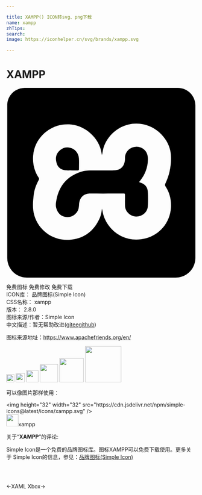 ```yaml
---

title: XAMPP() ICON转svg、png下载
name: xampp
zhTips: 
search: 
image: https://iconhelper.cn/svg/brands/xampp.svg

---
```


# XAMPP  <small style="font-size: 60%;font-weight: 100"></small>

<div id="svg" class="svg-wrap">
<svg role="img" viewBox="0 0 24 24" xmlns="http://www.w3.org/2000/svg"><title>XAMPP icon</title><path d="M16.792,11.923c0.113,0.043,0.226,0.079,0.334,0.128c0.45,0.203,0.715,0.553,0.748,1.044 c0.041,0.634,0.044,1.271,0.002,1.905c-0.049,0.732-0.725,1.292-1.483,1.271c-0.735-0.021-1.369-0.62-1.397-1.341 c-0.017-0.441-0.003-0.884-0.006-1.326c-0.001-0.239-0.003-0.242-0.245-0.243c-1.363-0.001-2.726,0.008-4.089-0.003 c-0.888-0.007-1.421,0.482-1.471,1.46c-0.019,0.38-0.1,0.727-0.357,1.018c-0.397,0.451-0.898,0.601-1.472,0.466 c-0.554-0.131-0.867-0.522-1.035-1.048c-0.117-0.367-0.056-0.737,0.012-1.094c0.341-1.797,1.366-3.006,3.125-3.555 c0.357-0.112,0.731-0.166,1.105-0.166c0.94,0.001,1.881,0.001,2.821-0.001c0.128,0,0.257-0.012,0.385-0.021 c0.702-0.051,1.166-0.511,1.22-1.352c0.004-0.064,0-0.129,0.001-0.193c0.011-0.788,0.605-1.396,1.393-1.425 c0.787-0.029,1.438,0.527,1.493,1.318c0.076,1.083-0.265,2.046-0.913,2.907C16.903,11.751,16.819,11.816,16.792,11.923z M8.249,10.436c-0.258-0.008-0.571,0.018-0.882-0.035c-0.536-0.09-0.876-0.39-1.02-0.916C6.19,8.912,6.25,8.388,6.698,7.96 C7.154,7.526,7.694,7.4,8.285,7.645c0.52,0.216,0.859,0.731,0.89,1.293C9.2,9.382,9.178,9.828,9.182,10.272 c0.001,0.116-0.043,0.167-0.161,0.165C8.781,10.434,8.542,10.436,8.249,10.436z M21.682,0H2.318C1.102,0,0.116,0.986,0.116,2.202 v19.317c0,1.37,1.111,2.481,2.481,2.481h18.807c1.37,0,2.481-1.111,2.481-2.481V2.202C23.884,0.986,22.898,0,21.682,0z M20.125,12.473c0.519,0.804,0.733,1.69,0.677,2.657c-0.108,1.886-1.413,3.474-3.25,3.916c-2.585,0.623-4.566-0.923-5.233-2.794 c-0.109-0.304-0.16-0.622-0.224-0.985c-0.068,0.414-0.115,0.789-0.264,1.134c-0.697,1.617-1.884,2.603-3.665,2.799 c-2.104,0.232-4.048-1.067-4.632-3.084c-0.25-0.863-0.175-1.747-0.068-2.625c0.08-0.653,0.321-1.268,0.632-1.848 c0.057-0.106,0.057-0.184-0.01-0.285c-0.561-0.845-0.779-1.777-0.7-2.784C3.43,8.035,3.56,7.52,3.805,7.038 C4.52,5.626,6.09,4.427,8.193,4.626c1.849,0.175,3.562,1.77,3.83,3.564c0.013,0.09,0.039,0.178,0.068,0.311 c0.044-0.241,0.076-0.439,0.118-0.636c0.344-1.63,1.94-3.335,4.201-3.357c2.292-0.021,3.99,1.776,4.31,3.446 c0.17,0.888,0.089,1.776-0.103,2.663c-0.112,0.517-0.31,1.008-0.524,1.492C20.034,12.245,20.043,12.345,20.125,12.473z"/></svg>
</div>
<detail full-name='xampp'></detail>

<div class="detail-page">
<p>
<span><span class="badge-success badge">免费图标</span> <span class="badge-success badge">免费修改</span>  <span class="badge-success badge">免费下载</span> </span>
<br/>
<span>
ICON库：
<span class="badge-secondary badge">品牌图标(Simple Icon)</span> 
</span>
<br/>
<span>
CSS名称：
<span class="badge-secondary badge">xampp</span> 
</span>

<br/>
<span>
版本：
<span class="badge-secondary badge">2.8.0</span> 
</span>
<br/>
<span>图标来源/作者：<span class="badge-light badge">Simple Icon</span></span> 
<br/>
<span class="zh-detail">中文描述：暂无<span class="help-link"><span>帮助改进</span>(<a href="https://gitee.com/liuwave/icon-helper/edit/master/json/brands/xampp.json" target="_blank" rel="noopener noreferrer">gitee</a><a href="https://github.com/liuwave/icon-helper/edit/master/json/brands/xampp.json" target="_blank" rel="noopener noreferrer">github</a></span>)</span><br/>
</p>
</div><div class="description description alert alert-light"><p>图标来源地址：<a href="https://www.apachefriends.org/en/" target="_blank" rel="noopener noreferrer">https://www.apachefriends.org/en/</a></p></div>
<div class="alert alert-dark">
<img height="21" width="21" src="https://cdn.jsdelivr.net/npm/simple-icons@latest/icons/xampp.svg" />
<img height="24" width="24" src="https://cdn.jsdelivr.net/npm/simple-icons@latest/icons/xampp.svg" />
<img height="32" width="32" src="https://cdn.jsdelivr.net/npm/simple-icons@latest/icons/xampp.svg" />
<img height="48" width="48" src="https://cdn.jsdelivr.net/npm/simple-icons@latest/icons/xampp.svg" />
<img height="64" width="64" src="https://cdn.jsdelivr.net/npm/simple-icons@latest/icons/xampp.svg" />
<img height="96" width="96" src="https://cdn.jsdelivr.net/npm/simple-icons@latest/icons/xampp.svg" />

</div>
<div>
  <p>可以像图片那样使用：    
  </p>
  <div class="alert alert-primary" style="font-size: 14px">
    &lt;img height="32" width="32" src="https://cdn.jsdelivr.net/npm/simple-icons@latest/icons/xampp.svg" /&gt;
    <copy-btn content='<img height="32" width="32" src="https://cdn.jsdelivr.net/npm/simple-icons@latest/icons/xampp.svg" />'></copy-btn>
  </div>
  <div class="alert alert-secondary">
    <img height="32" width="32" src="https://cdn.jsdelivr.net/npm/simple-icons@latest/icons/xampp.svg" />xampp
    <copy-btn content="xampp" btn-title="复制图标名称"></copy-btn>
  </div>
</div>
<div class="icon-detail__container">
<p>关于“<b>XAMPP</b>”的评论:</p>
</div>
<Vssue title="关于“XAMPP”的评论" />
<div><p>Simple Icon是一个免费的品牌图标库。图标XAMPP可以免费下载使用。更多关于  Simple Icon的信息，参见：<a target="_blank" href="https://iconhelper.cn/brands.html">品牌图标(Simple Icon)</a>
</p></div>


<div style="padding:2rem 0 " class="page-nav"><p class="inner"><span class="prev">←<router-link to="/icon/xaml.html">XAML</router-link></span> <span class="next"><router-link to="/icon/xbox.html">Xbox</router-link>→</span></p></div>

